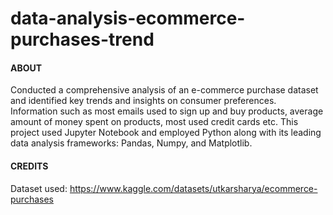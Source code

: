 # data-analysis-ecommerce-purchases-trend

#### ABOUT
Conducted a comprehensive analysis of an e-commerce purchase dataset and identified key trends and insights on consumer preferences. Information such as most emails used to sign up and buy products, average amount of money spent on products, most used credit cards etc. This project used Jupyter Notebook and employed Python along with its leading data analysis frameworks: Pandas, Numpy, and Matplotlib.

#### CREDITS
Dataset used: https://www.kaggle.com/datasets/utkarsharya/ecommerce-purchases
